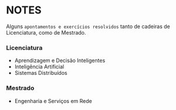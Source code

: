 # NOTES

Alguns `apontamentos e exercícios resolvidos` tanto de cadeiras de Licenciatura, como de Mestrado.

### Licenciatura

- Aprendizagem e Decisão Inteligentes
- Inteligência Artificial
- Sistemas Distribuídos

### Mestrado

- Engenharia e Serviços em Rede
